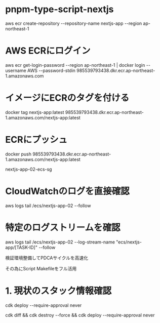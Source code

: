 # pnpm-type-script-nextjs

aws ecr create-repository --repository-name nextjs-app --region ap-northeast-1

# AWS ECRにログイン
aws ecr get-login-password --region ap-northeast-1 | docker login --username AWS --password-stdin 985539793438.dkr.ecr.ap-northeast-1.amazonaws.com

# イメージにECRのタグを付ける
docker tag nextjs-app:latest 985539793438.dkr.ecr.ap-northeast-1.amazonaws.com/nextjs-app:latest

# ECRにプッシュ
docker push 985539793438.dkr.ecr.ap-northeast-1.amazonaws.com/nextjs-app:latest

nextjs-app-02-ecs-sg

# CloudWatchのログを直接確認
aws logs tail /ecs/nextjs-app-02 --follow

# 特定のログストリームを確認
aws logs tail /ecs/nextjs-app-02 --log-stream-name "ecs/nextjs-app/[TASK-ID]" --follow

検証環境整備してPDCAサイクルを高速化


その為にScript Makefileをフル活用


# 1. 現状のスタック情報確認
cdk deploy --require-approval never

cdk diff && cdk destroy --force && cdk deploy --require-approval never













